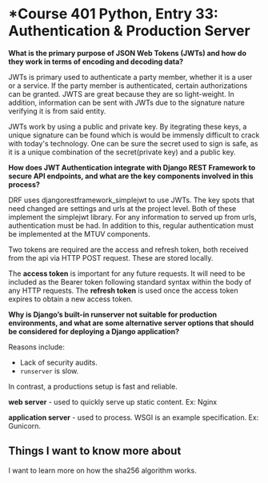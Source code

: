 # *Course 401 Python, Entry 33: Authentication & Production Server

**What is the primary purpose of JSON Web Tokens (JWTs) and how do they work in terms of encoding and decoding data?**

JWTs is primary used to authenticate a party member, whether it is a user or a service. If the party member is authenticated, certain authorizations can be granted. JWTS are great because they are so light-weight. In addition, information can be sent with JWTs due to the signature nature verifying it is from said entity.

JWTs work by using a public and private key. By itegrating these keys, a unique signature can be found which is would be immensly difficult to crack with today's technology. One can be sure the secret used to sign is safe, as it is a unique combination of the secret(private key) and a public key.

**How does JWT Authentication integrate with Django REST Framework to secure API endpoints, and what are the key components involved in this process?**

DRF uses djangorestframework_simplejwt to use JWTs. The key spots that need changed are settings and urls at the project level. Both of these implement the simplejwt library. For any information to served up from urls, authentication must be had. In addition to this, regular authentication must be implemented at the MTUV components.

Two tokens are required are the access and refresh token, both received from the api via HTTP POST request. These are stored locally.

The **access token** is important for any future requests. It will need to be included as the Bearer token following standard syntax within the body of any HTTP requests. The **refresh token** is used once the access token expires to obtain a new access token.

**Why is Django’s built-in runserver not suitable for production environments, and what are some alternative server options that should be considered for deploying a Django application?**

Reasons include:

- Lack of security audits.
- `runserver` is slow.

In contrast, a productions setup is fast and reliable.

**web server** - used to quickly serve up static content. Ex: Nginx

**application server** - used to process. WSGI is an example specification. Ex: Gunicorn.

## Things I want to know more about

I want to learn more on how the sha256 algorithm works.
